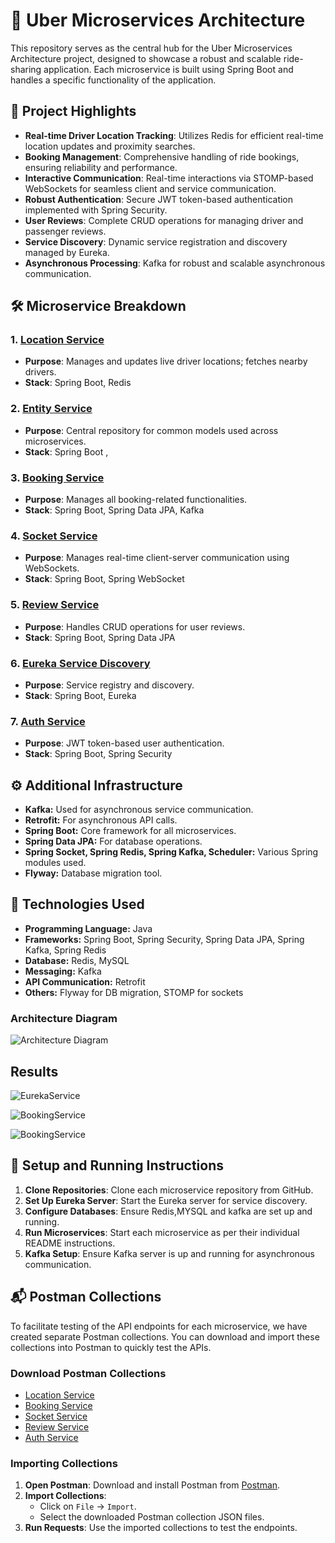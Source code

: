 # 🚗 Uber Microservices Architecture

This repository serves as the central hub for the Uber Microservices Architecture project, designed to showcase a robust and scalable ride-sharing application. Each microservice is built using Spring Boot and handles a specific functionality of the application.

## 🌟 Project Highlights

- **Real-time Driver Location Tracking**: Utilizes Redis for efficient real-time location updates and proximity searches.
- **Booking Management**: Comprehensive handling of ride bookings, ensuring reliability and performance.
- **Interactive Communication**: Real-time interactions via STOMP-based WebSockets for seamless client and service communication.
- **Robust Authentication**: Secure JWT token-based authentication implemented with Spring Security.
- **User Reviews**: Complete CRUD operations for managing driver and passenger reviews.
- **Service Discovery**: Dynamic service registration and discovery managed by Eureka.
- **Asynchronous Processing**: Kafka for robust and scalable asynchronous communication.
  

## 🛠️ Microservice Breakdown

### 1. [Location Service](https://github.com/prachi310/UberProject-LocationService.git)
  - **Purpose**: Manages and updates live driver locations; fetches nearby drivers.
  - **Stack**: Spring Boot, Redis

### 2. [Entity Service](https://github.com/prachi310/UberProject-EntityService.git)
- **Purpose**: Central repository for common models used across microservices.
- **Stack**: Spring Boot , 

### 3. [Booking Service](https://github.com/prachi310/UberProject-BookingService.git)
- **Purpose**: Manages all booking-related functionalities.
- **Stack**: Spring Boot, Spring Data JPA, Kafka

### 4. [Socket Service](https://github.com/prachi310/SocketServer-SpringBoot.git)
- **Purpose**: Manages real-time client-server communication using WebSockets.
- **Stack**: Spring Boot, Spring WebSocket
  
### 5. [Review Service](https://github.com/prachi310/UberProject-ReviewService.git)
- **Purpose**: Handles CRUD operations for user reviews.
- **Stack**: Spring Boot, Spring Data JPA

### 6. [Eureka Service Discovery](https://github.com/prachi310/UberProject-Eureka-Service-Discovery.git)
- **Purpose**: Service registry and discovery.
- **Stack**: Spring Boot, Eureka

### 7. [Auth Service](https://github.com/prachi310/UberProject-AuthService.git)
- **Purpose**: JWT token-based user authentication.
- **Stack**: Spring Boot, Spring Security


## ⚙️ Additional Infrastructure

- **Kafka:** Used for asynchronous service communication.
- **Retrofit:** For asynchronous API calls.
- **Spring Boot:** Core framework for all microservices.
- **Spring Data JPA:** For database operations.
- **Spring Socket, Spring Redis, Spring Kafka, Scheduler:** Various Spring modules used.
- **Flyway:** Database migration tool.

## 🚀 Technologies Used

- **Programming Language:** Java
- **Frameworks:** Spring Boot, Spring Security, Spring Data JPA, Spring Kafka, Spring Redis
- **Database:** Redis, MySQL
- **Messaging:** Kafka
- **API Communication:** Retrofit
- **Others:** Flyway for DB migration, STOMP for sockets

### Architecture Diagram
![Architecture Diagram](https://github.com/prachi310/uber-microservices-project/blob/main/uber%20project%20Architecture%20Diagram.drawio.png)

## Results
![EurekaService](https://github.com/prachi310/uber-microservices-project/blob/main/Eureka%20Result.png)

![BookingService](https://github.com/prachi310/uber-microservices-project/blob/main/Booking_service_driverRequest.png)

![BookingService](https://github.com/prachi310/uber-microservices-project/blob/main/Booking_service_driverReqID.png)

## 🔧 Setup and Running Instructions

1. **Clone Repositories**: Clone each microservice repository from GitHub.
2. **Set Up Eureka Server**: Start the Eureka server for service discovery.
3. **Configure Databases**: Ensure Redis,MYSQL and kafka are set up and running.
4. **Run Microservices**: Start each microservice as per their individual README instructions.
5. **Kafka Setup**: Ensure Kafka server is up and running for asynchronous communication.

## 📬 Postman Collections

To facilitate testing of the API endpoints for each microservice, we have created separate Postman collections. You can download and import these collections into Postman to quickly test the APIs.

### Download Postman Collections

- [Location Service](https://github.com/prachi310/uber-microservices-project/blob/main/UberLocationService.postman_collection.json)
- [Booking Service](https://github.com/prachi310/uber-microservices-project/blob/main/UberBookingService.postman_collection.json)
- [Socket Service](https://github.com/prachi310/uber-microservices-project/blob/main/UberSocketServer.postman_collection.json)
- [Review Service](https://github.com/prachi310/uber-microservices-project/blob/main/UberReviewService.postman_collection.json)
- [Auth Service](https://github.com/prachi310/uber-microservices-project/blob/main/UberAuthService.postman_collection.json)

### Importing Collections

1. **Open Postman**: Download and install Postman from [Postman](https://www.postman.com/downloads/).
2. **Import Collections**:
   - Click on `File` -> `Import`.
   - Select the downloaded Postman collection JSON files.
3. **Run Requests**: Use the imported collections to test the endpoints.




